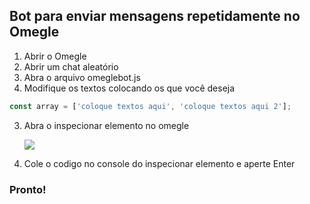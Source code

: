 ## Bot para enviar mensagens repetidamente no Omegle
1. Abrir o Omegle
1. Abrir um chat aleatório
1. Abra o arquivo omeglebot.js
1. Modifique os textos colocando os que você deseja
```javascript
const array = ['coloque textos aqui', 'coloque textos aqui 2'];
```
3. Abra o inspecionar elemento no omegle
    
    <img src="https://media.discordapp.net/attachments/570478999952687114/929216014032457809/omegle.PNG">
    
5. Cole o codigo no console do inspecionar elemento e aperte Enter

### Pronto! 
